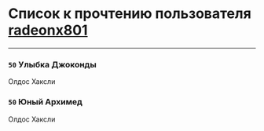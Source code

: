 # Список к прочтению пользователя [radeonx801](http://vk.com/id973496)
---

### `50` Улыбка Джоконды
Олдос Хаксли

### `50` Юный Архимед
Олдос Хаксли

